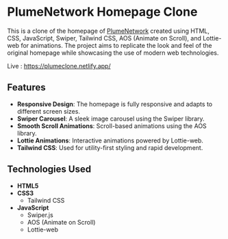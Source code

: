 # PlumeNetwork Homepage Clone

This is a clone of the homepage of [PlumeNetwork](https://plumenetwork.xyz/) created using HTML, CSS, JavaScript, Swiper, Tailwind CSS, AOS (Animate on Scroll), and Lottie-web for animations. The project aims to replicate the look and feel of the original homepage while showcasing the use of modern web technologies.

Live : https://plumeclone.netlify.app/

## Features

- **Responsive Design**: The homepage is fully responsive and adapts to different screen sizes.
- **Swiper Carousel**: A sleek image carousel using the Swiper library.
- **Smooth Scroll Animations**: Scroll-based animations using the AOS library.
- **Lottie Animations**: Interactive animations powered by Lottie-web.
- **Tailwind CSS**: Used for utility-first styling and rapid development.

## Technologies Used

- **HTML5**
- **CSS3**
  - Tailwind CSS
- **JavaScript**
  - Swiper.js
  - AOS (Animate on Scroll)
  - Lottie-web
